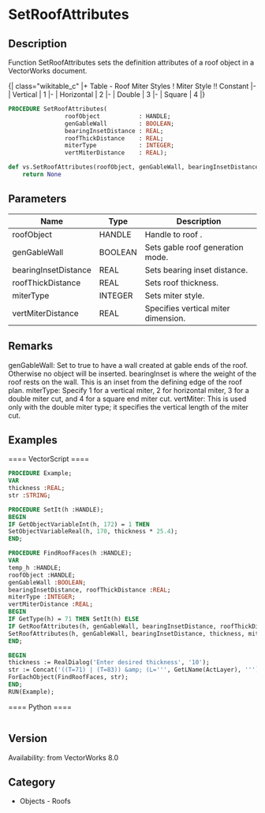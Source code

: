 # SetRoofAttributes

## Description
Function SetRoofAttributes sets the definition attributes of a roof object in a VectorWorks document. 

{| class="wikitable_c"
|+ Table - Roof Miter Styles
! Miter Style !! Constant
|-
| Vertical
| 1
|-
| Horizontal
| 2
|-
| Double
| 3
|-
| Square
| 4
|}

```pascal
PROCEDURE SetRoofAttributes(
				roofObject           : HANDLE;
				genGableWall         : BOOLEAN;
				bearingInsetDistance : REAL;
				roofThickDistance    : REAL;
				miterType            : INTEGER;
				vertMiterDistance    : REAL);
```

```python
def vs.SetRoofAttributes(roofObject, genGableWall, bearingInsetDistance, roofThickDistance, miterType, vertMiterDistance):
    return None
```

## Parameters
|Name|Type|Description|
|---|---|---|
|roofObject|HANDLE|Handle to roof .|
|genGableWall|BOOLEAN|Sets gable roof generation mode.|
|bearingInsetDistance|REAL|Sets bearing inset distance.|
|roofThickDistance|REAL|Sets roof thickness.|
|miterType|INTEGER|Sets miter style.|
|vertMiterDistance|REAL|Specifies vertical miter dimension.|

## Remarks
genGableWall: Set to true to have a wall created at gable ends of the roof.  Otherwise no object will be inserted.
bearingInset  is where the weight of the roof rests on the wall.  This is an inset from the defining edge of the roof plan.
miterType:  Specify 1 for a vertical miter, 2 for horizontal miter, 3 for a double miter cut, and 4 for a square end miter cut.  vertMiter: This is used only with the double miter type; it specifies the vertical length of the miter cut.

## Examples
==== VectorScript ====
```pascal
PROCEDURE Example;
VAR
thickness :REAL;
str	:STRING;

PROCEDURE SetIt(h :HANDLE);
BEGIN
IF GetObjectVariableInt(h, 172) = 1 THEN 
SetObjectVariableReal(h, 170, thickness * 25.4);
END;

PROCEDURE FindRoofFaces(h :HANDLE);
VAR
temp_h :HANDLE;
roofObject :HANDLE; 
genGableWall :BOOLEAN; 
bearingInsetDistance, roofThickDistance :REAL; 
miterType :INTEGER; 
vertMiterDistance :REAL;
BEGIN
IF GetType(h) = 71 THEN SetIt(h) ELSE
IF GetRoofAttributes(h, genGableWall, bearingInsetDistance, roofThickDistance, miterType, vertMiterDistance) THEN
SetRoofAttributes(h, genGableWall, bearingInsetDistance, thickness, miterType, vertMiterDistance);
END;

BEGIN
thickness := RealDialog('Enter desired thickness', '10');
str := Concat('((T=71) | (T=83)) &amp; (L=''', GetLName(ActLayer), ''')');
ForEachObject(FindRoofFaces, str);
END;
RUN(Example);
```
==== Python ====
```python

```

## Version
Availability: from VectorWorks 8.0

## Category
* Objects - Roofs

